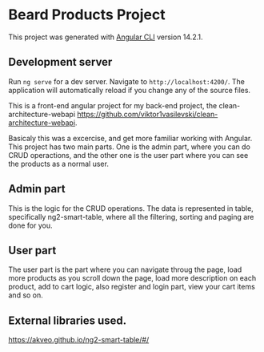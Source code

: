 # Beard Products Project

This project was generated with [Angular CLI](https://github.com/angular/angular-cli) version 14.2.1.

## Development server

Run `ng serve` for a dev server. Navigate to `http://localhost:4200/`. The application will automatically reload if you change any of the source files.

This is a front-end angular project for my back-end project, the clean-architecture-webapi https://github.com/viktor1vasilevski/clean-architecture-webapi.

Basicaly this was a excercise, and get more familiar working with Angular.
This project has two main parts. One is the admin part, where you can do CRUD operactions, and the other one is the user part where you can see the products as a normal user.

## Admin part
This is the logic for the CRUD operations. The data is represented in table, specifically ng2-smart-table, where all the filtering, sorting and paging are done for you.

## User part
The user part is the part where you can navigate throug the page, load more products as you scroll down the page, load more description on each product, add to cart logic, also register and login part, view your cart items and so on.


## External libraries used.
https://akveo.github.io/ng2-smart-table/#/
